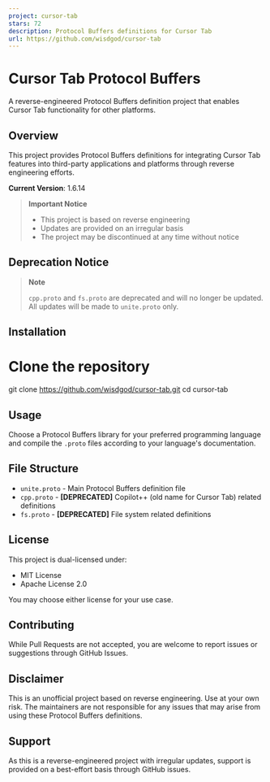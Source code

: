 ```yaml
---
project: cursor-tab
stars: 72
description: Protocol Buffers definitions for Cursor Tab
url: https://github.com/wisdgod/cursor-tab
---
```


Cursor Tab Protocol Buffers
===========================

A reverse-engineered Protocol Buffers definition project that enables Cursor Tab functionality for other platforms.

Overview
--------

This project provides Protocol Buffers definitions for integrating Cursor Tab features into third-party applications and platforms through reverse engineering efforts.

**Current Version**: 1.6.14

> **Important Notice**
> 
> -   This project is based on reverse engineering
> -   Updates are provided on an irregular basis
> -   The project may be discontinued at any time without notice

Deprecation Notice
------------------

> **Note**
> 
> `cpp.proto` and `fs.proto` are deprecated and will no longer be updated. All updates will be made to `unite.proto` only.

Installation
------------

# Clone the repository
git clone https://github.com/wisdgod/cursor-tab.git
cd cursor-tab

Usage
-----

Choose a Protocol Buffers library for your preferred programming language and compile the `.proto` files according to your language's documentation.

File Structure
--------------

-   `unite.proto` - Main Protocol Buffers definition file
-   `cpp.proto` - **\[DEPRECATED\]** Copilot++ (old name for Cursor Tab) related definitions
-   `fs.proto` - **\[DEPRECATED\]** File system related definitions

License
-------

This project is dual-licensed under:

-   MIT License
-   Apache License 2.0

You may choose either license for your use case.

Contributing
------------

While Pull Requests are not accepted, you are welcome to report issues or suggestions through GitHub Issues.

Disclaimer
----------

This is an unofficial project based on reverse engineering. Use at your own risk. The maintainers are not responsible for any issues that may arise from using these Protocol Buffers definitions.

Support
-------

As this is a reverse-engineered project with irregular updates, support is provided on a best-effort basis through GitHub issues.
